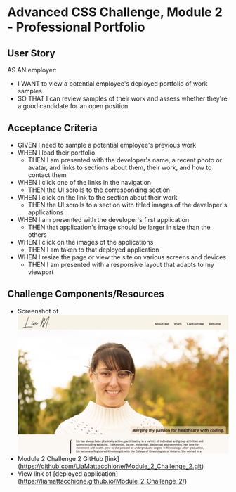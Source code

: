 # Advanced CSS Challenge, Module 2 - Professional Portfolio

## User Story
AS AN employer:
* I WANT to view a potential employee's deployed portfolio of work samples
* SO THAT I can review samples of their work and assess whether they're a good candidate for an open position

## Acceptance Criteria
* GIVEN I need to sample a potential employee's previous work
* WHEN I load their portfolio
    * THEN I am presented with the developer's name, a recent photo or avatar, and links to sections about them, their work, and how to contact them
* WHEN I click one of the links in the navigation
    * THEN the UI scrolls to the corresponding section
* WHEN I click on the link to the section about their work
    * THEN the UI scrolls to a section with titled images of the developer's applications
* WHEN I am presented with the developer's first application
    * THEN that application's image should be larger in size than the others
* WHEN I click on the images of the applications
    * THEN I am taken to that deployed application
* WHEN I resize the page or view the site on various screens and devices
    * THEN I am presented with a responsive layout that adapts to my viewport

## Challenge Components/Resources
* Screenshot of ![mock-up website](./assets/images/ReadMeScreenshot.png)
* Module 2 Challenge 2 GitHub [link] (https://github.com/LiaMattacchione/Module_2_Challenge_2.git)
* View link of [deployed application] (https://liamattacchione.github.io/Module_2_Challenge_2/)